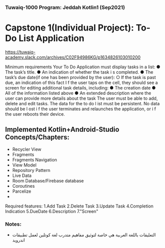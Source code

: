 ### Tuwaiq-1000 Program: Jeddah Kotlin1 (Sep2021) ###

# Capstone 1(Individual Project): To-Do List Application
https://tuwaiq-academy.slack.com/archives/C02F94986KG/p1634826103010200

Minimum requirements
Your To Do Application must display tasks in a list:
● The task’s title.
● An indication of whether the task i s completed.
● The task’s due date(if one has been provided by the user):
○ If the task is past due, an indication of this fact I f the user taps on the cell, they should
see a screen for editing additional task details, including:
● The creation date
● All of the information listed above
● An extended description where the user can provide more details about the task
The user must be able to add, delete and edit tasks. The data for the to do l ist must be persistent. No
data should be l ost i f the user terminates and relaunches the application, or i f the user reboots their
device.

## Implemented Kotlin+Android-Studio Concepts/Chapters:
- Recycler View
- Fragments
- Fragments Navigation  
- View Model
- Repository Pattern
- Live Data
- Room Database/Firebase database
- Coroutines
- Parcelize
-

Required features:
1.Add Task
2.Delete Task
3.Update Task
4.Completion Indication
5.DueDate
6.Description
7."Screen"

### Notes:
- التعليقات باللغة العربية هي خاصة لتوثيق مفاهيم متدرب لغة كوتلين لعمل تطبيقات اندرويد
